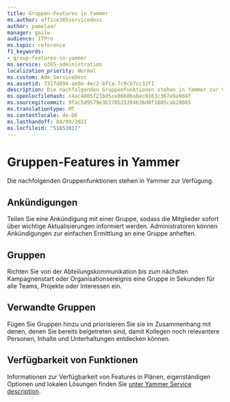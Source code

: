 ```yaml
---
title: Gruppen-Features in Yammer
ms.author: office365servicedesc
author: pamelaar
manager: gailw
audience: ITPro
ms.topic: reference
f1_keywords:
- group-features-in-yammer
ms.service: o365-administration
localization_priority: Normal
ms.custom: Adm_ServiceDesc
ms.assetid: 7317d894-ae8e-4ec2-bfca-7c9cb7cc32f1
description: Die nachfolgenden Gruppenfunktionen stehen in Yammer zur Verfügung.
ms.openlocfilehash: c4ac4005f21bd5ce06b8babec0163c367e9a9d4f
ms.sourcegitcommit: 9fac5d9579e3b370b15384b36d0f1805cab20065
ms.translationtype: MT
ms.contentlocale: de-DE
ms.lasthandoff: 04/09/2021
ms.locfileid: "51653017"
---
```

# <a name="group-features-in-yammer"></a>Gruppen-Features in Yammer

Die nachfolgenden Gruppenfunktionen stehen in Yammer zur Verfügung.
  
## <a name="announcements"></a>Ankündigungen

Teilen Sie eine Ankündigung mit einer Gruppe, sodass die Mitglieder sofort über wichtige Aktualisierungen informiert werden. Administratoren können Ankündigungen zur einfachen Ermittlung an eine Gruppe anheften.
  
## <a name="groups"></a>Gruppen

Richten Sie von der Abteilungskommunikation bis zum nächsten Kampagnenstart oder Organisationsereignis eine Gruppe in Sekunden für alle Teams, Projekte oder Interessen ein.
  
## <a name="related-groups"></a>Verwandte Gruppen

Fügen Sie Gruppen hinzu und priorisieren Sie sie im Zusammenhang mit denen, denen Sie bereits beigetreten sind, damit Kollegen noch relevantere Personen, Inhalte und Unterhaltungen entdecken können.
  
## <a name="feature-availability"></a>Verfügbarkeit von Funktionen

Informationen zur Verfügbarkeit von Features in Plänen, eigenständigen Optionen und lokalen Lösungen finden Sie [unter Yammer Service description](yammer-service-description.md).
  